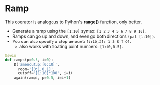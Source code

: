 # Ramp

This operator is analogous to Python's **range()** function, only better.
- Generate a ramp using the `[1:10]` syntax: `[1 2 3 4 5 6 7 8 9 10]`.
- Ramps can go up and down, and even go both directions `(pal [1:10])`.
- You can also specify a step amount: `[1:10,2]`: `[1 3 5 7 9]`.
    - also works with floating point numbers: `[1:10,0.5]`.

```python
@swim
def ramps(p=0.5, i=0):
    D('amencutup:[0:10]',
      room='[0:1,0.1]',
      cutoff='[1:10]*100', i=i)
    again(ramps, p=0.5, i=i+1)
```
